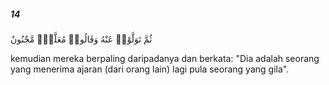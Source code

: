 ##### 14

<span class="ayah">ثُمَّ تَوَلَّوْا۟ عَنْهُ وَقَالُوا۟ مُعَلَّمٌۭ مَّجْنُونٌ</span>

<span class="ayah_translation">kemudian mereka berpaling daripadanya dan berkata: "Dia adalah seorang yang menerima ajaran (dari orang lain) lagi pula seorang yang gila".</span>
